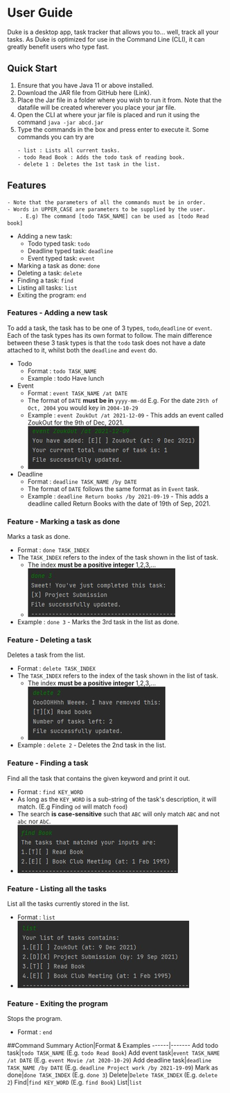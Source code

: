 # User Guide
Duke is a desktop app, task tracker that allows you to... well, track all your tasks.
As Duke is optimized for use in the Command Line (CLI), it can greatly benefit users who
type fast.
## Quick Start
1. Ensure that you have Java 11 or above installed.
2. Download the JAR file from GitHub here (Link).
3. Place the Jar file in a folder where you wish to run it from. Note that
the datafile will be created wherever you place your jar file.
4. Open the CLI at where your jar file is placed and run it using the command
`java -jar abcd.jar`
5. Type the commands in the box and press enter to execute it. Some commands you can try are
   ```
   - list : Lists all current tasks.
   - todo Read Book : Adds the todo task of reading book.
   - delete 1 : Deletes the 1st task in the list. 
   ```
## Features
```
- Note that the parameters of all the commands must be in order.
- Words in UPPER_CASE are parameters to be supplied by the user.
    . E.g) The command [todo TASK_NAME] can be used as [todo Read book]
```
* Adding a new task:
    * Todo typed task: `todo`
    * Deadline typed task: `deadline`
    * Event typed task: `event`
* Marking a task as done: `done`
* Deleting a task: `delete`
* Finding a task: `find`
* Listing all tasks: `list`
* Exiting the program: `end`
### Features - Adding a new task
To add a task, the task has to be one of 3 types, `todo`,`deadline` or `event`.
Each of the task types has its own format to follow. The main difference between these 3
task types is that the `todo` task does not have a date attached to it, whilst both the `deadline`
and `event` do.

* Todo
    * Format : `todo TASK_NAME`
    * Example : todo Have lunch
* Event
    * Format : `event TASK_NAME /at DATE`
    * The format of `DATE` **must be in** `yyyy-mm-dd` E.g. For the date `29th of Oct, 2004` you would key in `2004-10-29`
    * Example : `event ZoukOut /at 2021-12-09` - This adds an event called ZoukOut for the 9th of Dec, 2021.
  * ![Adding Event](/images/addEvent.jpg)
* Deadline
    * Format : `deadline TASK_NAME /by DATE`
    * The format of `DATE` follows the same format as in `Event` task.
    * Example : `deadline Return books /by 2021-09-19` - This adds a deadline called Return Books with the date of 19th of Sep, 2021.
### Feature - Marking a task as done
Marks a task as done.
* Format : `done TASK_INDEX`
* The `TASK_INDEX` refers to the index of the task shown in the list of task.
  * The index **must be a positive integer** 1,2,3,...
  * ![Done Task](/images/doneEvent.jpg)
* Example : `done 3` - Marks the 3rd task in the list as done.

### Feature - Deleting a task
Deletes a task from the list.

* Format : `delete TASK_INDEX`
* The `TASK_INDEX` refers to the index of the task shown in the list of task.
    * The index **must be a positive integer** 1,2,3,...
    * ![Delete Task](/images/deleteTask.jpg)
* Example : `delete 2` - Deletes the 2nd task in the list.

### Feature - Finding a task
Find all the task that contains the given keyword and print it out.
* Format : `find KEY_WORD`
* As long as the `KEY_WORD` is a sub-string of the task's description, it will match. (E.g Finding `od` will match `food`)  
* The search **is case-sensitive** such that `ABC` will only match `ABC` and not `abc` nor `AbC`.
* ![Find Task](/images/findEvent.jpg)
### Feature - Listing all the tasks

List all the tasks currently stored in the list.
* Format : `list`
* ![List Task](/images/listEvent.jpg)

### Feature - Exiting the program
Stops the program.
* Format : `end`

##Command Summary
Action|Format & Examples
------|-------
Add todo task|`todo TASK_NAME` (E.g. `todo Read Book`)
Add event task|`event TASK_NAME /at DATE` (E.g. `event Movie /at 2020-10-29`)
Add deadline task|`deadline TASK_NAME /by DATE` (E.g. `deadline Project work /by 2021-19-09`)
Mark as done|`done TASK_INDEX` (E.g. `done 3`)
Delete|`Delete TASK_INDEX` (E.g. `delete 2`)
Find|`find KEY_WORD` (E.g. `find Book`)
List|`list`
